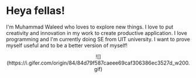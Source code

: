 # Heya fellas! 

I'm Muhammad Waleed who loves to explore new things. I love to put creativity and innovation in my work to create productive application. I love programming and I'm currently doing SE from UIT university. 
I want to prove myself useful and to be a better version of myself!

<p align="center">
  ![](https://i.gifer.com/origin/84/84d79f587caeee69caf306386ec3527d_w200.gif)
</p>

